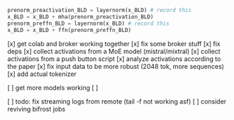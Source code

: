 ```python
prenorm_preactivation_BLD = layernorm(x_BLD) # record this
x_BLD = x_BLD + mha(prenorm_preactivation_BLD)
prenorm_preffn_BLD = layernorm(x_BLD) # record this
x_BLD = x_BLD + ffn(prenorm_preffn_BLD)
```

[x] get colab and broker working together
[x] fix some broker stuff
[x] fix deps
[x] collect activations from a MoE model (mistral/mixtral)
[x] collect activations from a push button script
[x] analyze activations according to the paper
[x] fix input data to be more robust (2048 tok, more sequences)
[x] add actual tokenizer

[ ] get more models working
[ ] 

[ ] todo: fix streaming logs from remote (tail -f not working asf)
[ ] consider reviving bifrost jobs

